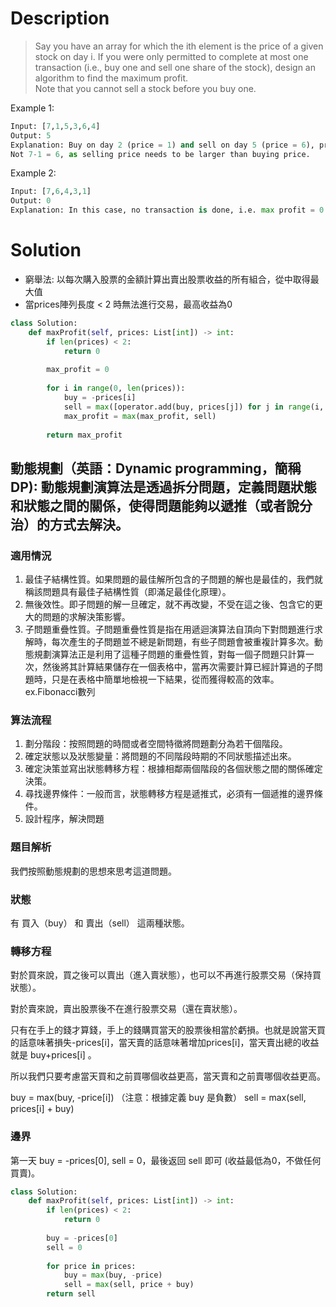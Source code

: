 # Description
>Say you have an array for which the ith element is the price of a given stock on day i.
If you were only permitted to complete at most one transaction (i.e., buy one and sell one share of the stock), design an algorithm to find the maximum profit.  
Note that you cannot sell a stock before you buy one.

Example 1:
```py
Input: [7,1,5,3,6,4]
Output: 5
Explanation: Buy on day 2 (price = 1) and sell on day 5 (price = 6), profit = 6-1 = 5.
Not 7-1 = 6, as selling price needs to be larger than buying price.
```

Example 2:
```py
Input: [7,6,4,3,1]
Output: 0
Explanation: In this case, no transaction is done, i.e. max profit = 0.
```

# Solution

- 窮舉法: 以每次購入股票的金額計算出賣出股票收益的所有組合，從中取得最大值
- 當prices陣列長度 < 2 時無法進行交易，最高收益為0

```py
class Solution:
    def maxProfit(self, prices: List[int]) -> int:
        if len(prices) < 2:
            return 0
        
        max_profit = 0
        
        for i in range(0, len(prices)):
            buy = -prices[i]
            sell = max([operator.add(buy, prices[j]) for j in range(i, len(prices))])
            max_profit = max(max_profit, sell)
        
        return max_profit


```

## 動態規劃（英語：Dynamic programming，簡稱DP): 動態規劃演算法是透過拆分問題，定義問題狀態和狀態之間的關係，使得問題能夠以遞推（或者說分治）的方式去解決。

### 適用情況
1. 最佳子結構性質。如果問題的最佳解所包含的子問題的解也是最佳的，我們就稱該問題具有最佳子結構性質（即滿足最佳化原理）。
2. 無後效性。即子問題的解一旦確定，就不再改變，不受在這之後、包含它的更大的問題的求解決策影響。
3. 子問題重疊性質。子問題重疊性質是指在用遞迴演算法自頂向下對問題進行求解時，每次產生的子問題並不總是新問題，有些子問題會被重複計算多次。動態規劃演算法正是利用了這種子問題的重疊性質，對每一個子問題只計算一次，然後將其計算結果儲存在一個表格中，當再次需要計算已經計算過的子問題時，只是在表格中簡單地檢視一下結果，從而獲得較高的效率。ex.Fibonacci數列

### 算法流程
1. 劃分階段：按照問題的時間或者空間特徵將問題劃分為若干個階段。  
2. 確定狀態以及狀態變量：將問題的不同階段時期的不同狀態描述出來。  
3. 確定決策並寫出狀態轉移方程：根據相鄰兩個階段的各個狀態之間的關係確定決策。  
4. 尋找邊界條件：一般而言，狀態轉移方程是遞推式，必須有一個遞推的邊界條件。   
5. 設計程序，解決問題

### 題目解析
我們按照動態規劃的思想來思考這道問題。

### 狀態
有 買入（buy） 和 賣出（sell） 這兩種狀態。

### 轉移方程
對於買來說，買之後可以賣出（進入賣狀態），也可以不再進行股票交易（保持買狀態）。

對於賣來說，賣出股票後不在進行股票交易（還在賣狀態）。

只有在手上的錢才算錢，手上的錢購買當天的股票後相當於虧損。也就是說當天買的話意味著損失-prices[i]，當天賣的話意味著增加prices[i]，當天賣出總的收益就是 buy+prices[i] 。

所以我們只要考慮當天買和之前買哪個收益更高，當天賣和之前賣哪個收益更高。

buy = max(buy, -price[i]) （注意：根據定義 buy 是負數）
sell = max(sell, prices[i] + buy)

### 邊界
第一天 buy = -prices[0], sell = 0，最後返回 sell 即可 (收益最低為0，不做任何買賣)。

```py
class Solution:
    def maxProfit(self, prices: List[int]) -> int:
        if len(prices) < 2:
            return 0
        
        buy = -prices[0]
        sell = 0
        
        for price in prices:
            buy = max(buy, -price)
            sell = max(sell, price + buy)
        return sell
```


